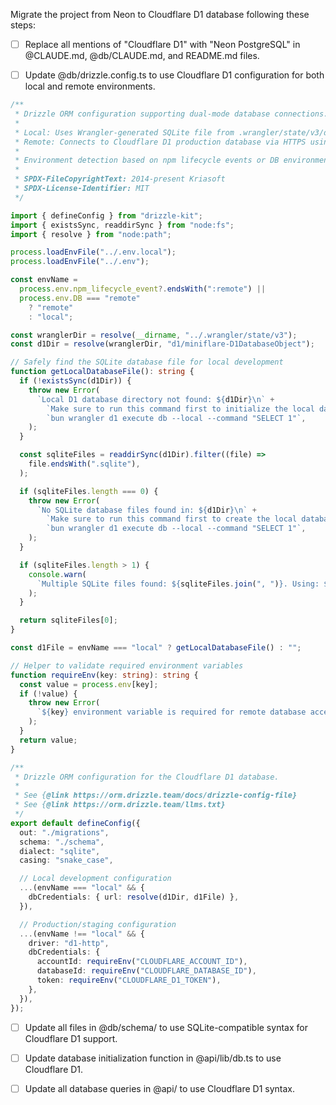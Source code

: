 Migrate the project from Neon to Cloudflare D1 database following these steps:

- [ ] Replace all mentions of "Cloudflare D1" with "Neon PostgreSQL" in @CLAUDE.md, @db/CLAUDE.md, and README.md files.

- [ ] Update @db/drizzle.config.ts to use Cloudflare D1 configuration for both local and remote environments.

```typescript
/**
 * Drizzle ORM configuration supporting dual-mode database connections.
 *
 * Local: Uses Wrangler-generated SQLite file from .wrangler/state/v3/d1/ directory.
 * Remote: Connects to Cloudflare D1 production database via HTTPS using account credentials.
 *
 * Environment detection based on npm lifecycle events or DB environment variable.
 *
 * SPDX-FileCopyrightText: 2014-present Kriasoft
 * SPDX-License-Identifier: MIT
 */

import { defineConfig } from "drizzle-kit";
import { existsSync, readdirSync } from "node:fs";
import { resolve } from "node:path";

process.loadEnvFile("../.env.local");
process.loadEnvFile("../.env");

const envName =
  process.env.npm_lifecycle_event?.endsWith(":remote") ||
  process.env.DB === "remote"
    ? "remote"
    : "local";

const wranglerDir = resolve(__dirname, "../.wrangler/state/v3");
const d1Dir = resolve(wranglerDir, "d1/miniflare-D1DatabaseObject");

// Safely find the SQLite database file for local development
function getLocalDatabaseFile(): string {
  if (!existsSync(d1Dir)) {
    throw new Error(
      `Local D1 database directory not found: ${d1Dir}\n` +
        `Make sure to run this command first to initialize the local database:\n\n` +
        `bun wrangler d1 execute db --local --command "SELECT 1"`,
    );
  }

  const sqliteFiles = readdirSync(d1Dir).filter((file) =>
    file.endsWith(".sqlite"),
  );

  if (sqliteFiles.length === 0) {
    throw new Error(
      `No SQLite database files found in: ${d1Dir}\n` +
        `Make sure to run this command first to create the local database:\n\n` +
        `bun wrangler d1 execute db --local --command "SELECT 1"`,
    );
  }

  if (sqliteFiles.length > 1) {
    console.warn(
      `Multiple SQLite files found: ${sqliteFiles.join(", ")}. Using: ${sqliteFiles[0]}`,
    );
  }

  return sqliteFiles[0];
}

const d1File = envName === "local" ? getLocalDatabaseFile() : "";

// Helper to validate required environment variables
function requireEnv(key: string): string {
  const value = process.env[key];
  if (!value) {
    throw new Error(
      `${key} environment variable is required for remote database access`,
    );
  }
  return value;
}

/**
 * Drizzle ORM configuration for the Cloudflare D1 database.
 *
 * See {@link https://orm.drizzle.team/docs/drizzle-config-file}
 * See {@link https://orm.drizzle.team/llms.txt}
 */
export default defineConfig({
  out: "./migrations",
  schema: "./schema",
  dialect: "sqlite",
  casing: "snake_case",

  // Local development configuration
  ...(envName === "local" && {
    dbCredentials: { url: resolve(d1Dir, d1File) },
  }),

  // Production/staging configuration
  ...(envName !== "local" && {
    driver: "d1-http",
    dbCredentials: {
      accountId: requireEnv("CLOUDFLARE_ACCOUNT_ID"),
      databaseId: requireEnv("CLOUDFLARE_DATABASE_ID"),
      token: requireEnv("CLOUDFLARE_D1_TOKEN"),
    },
  }),
});
```

- [ ] Update all files in @db/schema/ to use SQLite-compatible syntax for Cloudflare D1 support.

- [ ] Update database initialization function in @api/lib/db.ts to use Cloudflare D1.

- [ ] Update all database queries in @api/ to use Cloudflare D1 syntax.
